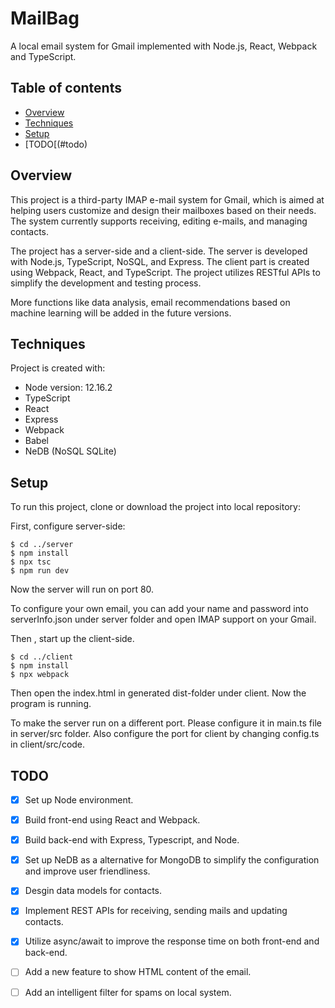 # MailBag
A local email system for Gmail implemented with Node.js, React, Webpack and TypeScript.
## Table of contents
* [Overview](#Overview)
* [Techniques](#techniques)
* [Setup](#setup)
* [TODO[(#todo)
## Overview
This project is a third-party IMAP e-mail system for Gmail, which is aimed at helping users customize and design their mailboxes based on their needs. The system currently supports receiving, editing e-mails, and managing contacts. 

The project has a server-side and a client-side. The server is developed with Node.js, TypeScript, NoSQL, and Express. The client part is created using Webpack, React, and TypeScript. The project utilizes RESTful APIs to simplify the development and testing process.

More functions like data analysis, email recommendations based on machine learning will be added in the future versions. 
	
## Techniques
Project is created with:
* Node version: 12.16.2
* TypeScript
* React
* Express
* Webpack
* Babel
* NeDB (NoSQL SQLite)
	
## Setup
To run this project, clone or download the project into local repository:

First, configure server-side:

```
$ cd ../server
$ npm install
$ npx tsc
$ npm run dev
```

Now the server will run on port 80. 

To configure your own email, you can add your name and password into serverInfo.json under server folder and open IMAP support on your Gmail.

Then , start up the client-side.

```
$ cd ../client
$ npm install
$ npx webpack
```

Then open the index.html in generated dist-folder under client. Now the program is running. 

To make the server run on a different port. Please configure it in main.ts file in server/src folder. Also configure the port for client by changing config.ts in client/src/code. 

## TODO
- [x] Set up Node environment.
- [x] Build front-end using React and Webpack.
- [x] Build back-end with Express, Typescript, and Node.
- [x] Set up NeDB as a alternative for MongoDB to simplify the configuration and improve user friendliness.
- [x] Desgin data models for contacts.
- [x] Implement REST APIs for receiving, sending mails and updating contacts.
- [x] Utilize async/await to improve the response time on both front-end and back-end.
- [ ] Add a new feature to show HTML content of the email.
- [ ] Add an intelligent filter for spams on local system.


